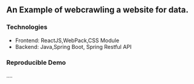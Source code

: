 ## An Example of webcrawling a website for data.

### Technologies

 - Frontend: ReactJS,WebPack,CSS Module
 - Backend: Java,Spring Boot, Spring Restful API
 
 
### Reproducible Demo
 ....
